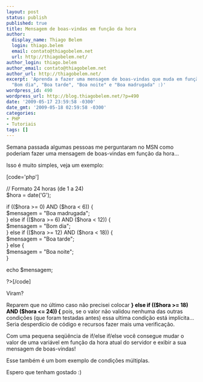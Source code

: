 ```yaml
---
layout: post
status: publish
published: true
title: Mensagem de boas-vindas em função da hora
author:
  display_name: Thiago Belem
  login: thiago.belem
  email: contato@thiagobelem.net
  url: http://thiagobelem.net/
author_login: thiago.belem
author_email: contato@thiagobelem.net
author_url: http://thiagobelem.net/
excerpt: 'Aprenda a fazer uma mensagem de boas-vindas que muda em função da hora:
  "Bom dia", "Boa tarde", "Boa noite" e "Boa madrugada" :)'
wordpress_id: 490
wordpress_url: http://blog.thiagobelem.net/?p=490
date: '2009-05-17 23:59:58 -0300'
date_gmt: '2009-05-18 02:59:58 -0300'
categories:
- PHP
- Tutoriais
tags: []
---
```

<p>Semana passada algumas pessoas me perguntaram no MSN como poderiam fazer uma mensagem de boas-vindas em função da hora...</p>
<p>Isso é muito simples, veja um exemplo:</p>
<p>[code='php']<?php</p>
<p>// Formato 24 horas (de 1 a 24)<br />
$hora = date('G');</p>
<p>if (($hora >= 0) AND ($hora < 6)) {<br />
$mensagem = "Boa madrugada";<br />
} else if (($hora >= 6) AND ($hora < 12)) {<br />
$mensagem = "Bom dia";<br />
} else if (($hora >= 12) AND ($hora < 18)) {<br />
$mensagem = "Boa tarde";<br />
} else {<br />
$mensagem = "Boa noite";<br />
}</p>
<p>echo $mensagem;</p>
<p>?>[/code]</p>
<p>Viram?</p>
<p>Reparem que no último caso não precisei colocar <strong><span style="color: #000000;">} else if (($hora &gt;= 18) AND ($hora &lt;= 24)) {</span></strong> pois, se o valor não validou nenhuma das outras condições (que foram testadas antes) essa ultima condição está implícita... Seria desperdício de código e recursos fazer mais uma verificação.</p>
<p>Com uma pequena seqüência de if/else if/else você consegue mudar o valor de uma variável em função da hora atual do servidor e exibir a sua mensagem de boas-vindas!</p>
<p>Esse também é um bom exemplo de condições múltiplas.</p>
<p>Espero que tenham gostado :)</p>
